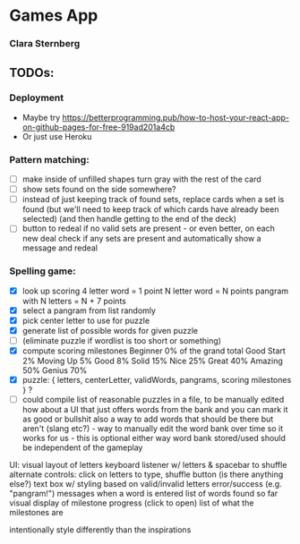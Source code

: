 # Games App
### Clara Sternberg

## TODOs:

### Deployment

- Maybe try https://betterprogramming.pub/how-to-host-your-react-app-on-github-pages-for-free-919ad201a4cb
- Or just use Heroku

### Pattern matching:

- [ ] make inside of unfilled shapes turn gray with the rest of the card
- [ ] show sets found on the side somewhere?
- [ ] instead of just keeping track of found sets, replace cards when a set is found (but we'll need to keep track of which cards have already been selected) (and then handle getting to the end of the deck)
- [ ] button to redeal if no valid sets are present - or even better, on each new deal check if any sets are present and automatically show a message and redeal

### Spelling game:

- [x] look up scoring
    4 letter word = 1 point
    N letter word = N points
    pangram with N letters = N + 7 points
- [x] select a pangram from list randomly
- [x] pick center letter to use for puzzle
- [x] generate list of possible words for given puzzle
- [ ] (eliminate puzzle if wordlist is too short or something)
- [x] compute scoring milestones
    Beginner 0% of the grand total
    Good Start 2%
    Moving Up 5%
    Good 8%
    Solid 15%
    Nice 25%
    Great 40%
    Amazing 50%
    Genius 70%
- [x] puzzle: { letters, centerLetter, validWords, pangrams, scoring milestones } ?
- [ ] could compile list of reasonable puzzles in a file, to be manually edited
    how about a UI that just offers words from the bank and you can mark it as good or bullshit
    also a way to add words that should be there but aren't (slang etc?) - way to manually
    edit the word bank over time so it works for us - this is optional
    either way word bank stored/used should be independent of the gameplay

UI:
visual layout of letters
keyboard listener w/ letters & spacebar to shuffle
alternate controls: click on letters to type, shuffle button (is there anything else?)
text box w/ styling based on valid/invalid letters
error/success (e.g. "pangram!") messages when a word is entered
list of words found so far
visual display of milestone progress
(click to open) list of what the milestones are

intentionally style differently than the inspirations

